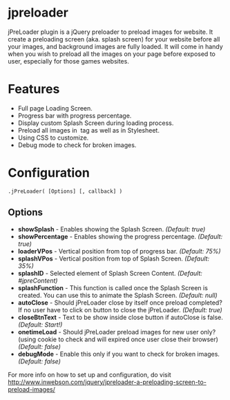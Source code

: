 jpreloader
==========

jPreLoader plugin is a jQuery preloader to preload images for website. It create a preloading screen (aka. splash screen) for your website before all your images, and background images are fully loaded. It will come in handy when you wish to preload all the images on your page before exposed to user, especially for those games websites.

Features
========

- Full page Loading Screen.
- Progress bar with progress percentage.
- Display custom Splash Screen during loading process.
- Preload all images in <img> tag as well as in Stylesheet.
- Using CSS to customize.
- Debug mode to check for broken images.

Configuration
=============

	.jPreLoader( [Options] [, callback] )
	
Options
-------

- **showSplash** - Enables showing the Splash Screen. *(Default: true)*
- **showPercentage** - Enables showing the progress percentage. *(Default: true)*
- **loaderVPos** - Vertical position from top of progress bar. *(Default: 75%)*
- **splashVPos** - Vertical position from top of Splash Screen. *(Default: 35%)*
- **splashID** - Selected element of Splash Screen Content. *(Default: #jpreContent)*
- **splashFunction** - This function is called once the Splash Screen is created. You can use this to animate the Splash Screen. *(Default: null)*
- **autoClose** - Should jPreLoader close by itself once preload completed? If no user have to click on button to close the jPreLoader. *(Default: true)*
- **closeBtnText** - Text to be show inside close button if autoClose is false. *(Default: Start!)*
- **onetimeLoad** - Should jPreLoader preload images for new user only? (using cookie to check and will expired once user close their browser) *(Default: false)*
- **debugMode** - Enable this only if you want to check for broken images. *(Default: false)*

For more info on how to set up and configuration, do visit http://www.inwebson.com/jquery/jpreloader-a-preloading-screen-to-preload-images/
